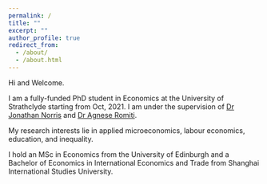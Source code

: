 ```yaml
---
permalink: /
title: ""
excerpt: ""
author_profile: true
redirect_from: 
  - /about/
  - /about.html
---
```


Hi and Welcome. 

I am a fully-funded PhD student in Economics at the University of Strathclyde starting from Oct, 2021. I am under the supervision of [Dr Jonathan Norris](https://jonathan-norris.github.io/) and [Dr Agnese Romiti](https://sites.google.com/view/agneseromiti/home).

My research interests lie in applied microeconomics, labour economics, education, and inequality. 

I hold an MSc in Economics from the University of Edinburgh and a Bachelor of Economics in International Economics and Trade from Shanghai International Studies University.
